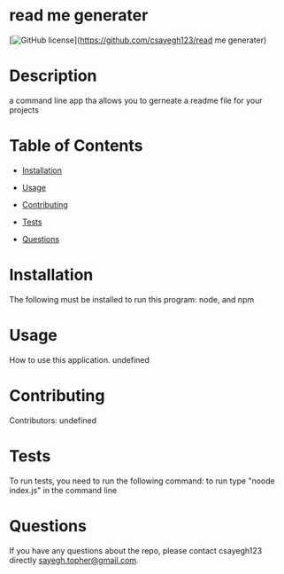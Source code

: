 
  # read me generater
  [![GitHub license](https://img.shields.io/badge/license-MIT-blue.svg)](https://github.com/csayegh123/read me generater)
  
  # Description
  
  a command line app tha allows you to gerneate a readme file for your projects
  
  # Table of Contents 
  
  * [Installation](#installation)
  
  * [Usage](#usage)
  
  * [Contributing](#contributing)
  
  * [Tests](#tests)
  
  * [Questions](#questions)
  
  # Installation
  
  The following must be installed to run this program: node, and npm
  
  # Usage
  
  How to use this application. undefined
  

  # Contributing
  
  ​Contributors: undefined
  
  # Tests
  
  To run tests, you need to run the following command: to run type "noode index.js" in the command line
  
  # Questions
  
  If you have any questions about the repo, please contact csayegh123 directly sayegh.topher@gmail.com.
  
  